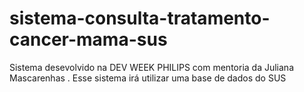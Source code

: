 # sistema-consulta-tratamento-cancer-mama-sus
Sistema desevolvido na DEV WEEK PHILIPS  com mentoria da Juliana Mascarenhas . Esse sistema irá utilizar uma base de dados do SUS
